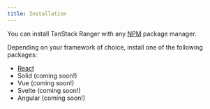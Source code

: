 ```yaml
---
title: Installation
---
```


You can install TanStack Ranger with any [NPM](https://npmjs.com) package manager.

Depending on your framework of choice, install one of the following packages:

- [React](./adapters/react-ranger)
- Solid (coming soon!)
- Vue (coming soon!)
- Svelte (coming soon!)
- Angular (coming soon!)
